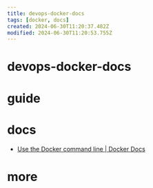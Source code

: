 ```yaml
---
title: devops-docker-docs
tags: [docker, docs]
created: 2024-06-30T11:20:37.482Z
modified: 2024-06-30T11:20:53.755Z
---
```


# devops-docker-docs

# guide

# docs
- [Use the Docker command line | Docker Docs](https://docs.docker.com/engine/reference/commandline/cli/)
# more
